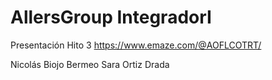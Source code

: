 # AllersGroup IntegradorI

Presentación Hito 3
https://www.emaze.com/@AOFLCOTRT/

Nicolás Biojo Bermeo
Sara Ortiz Drada
